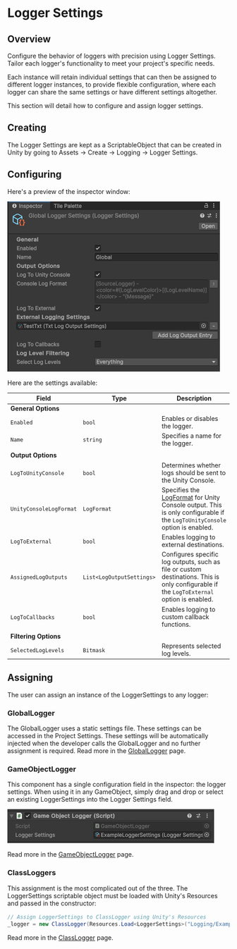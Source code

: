 # Logger Settings

## Overview

Configure the behavior of loggers with precision using Logger Settings. Tailor each logger's functionality to meet your project's specific needs.

Each instance will retain individual settings that can then be assigned to different logger instances, to provide flexible configuration, where each logger can share the same settings or have different settings altogether.

This section will detail how to configure and assign logger settings.

## Creating

The Logger Settings are kept as a ScriptableObject that can be created in Unity by going to Assets -> Create -> Logging -> Logger Settings.

## Configuring

Here's a preview of the inspector window:

![The LoggerSettings as seen in the Unity inspector.](../images/loggersettings.png)

Here are the settings available:

| Field                   | Type                      | Description                                                                                                                                          |
| ----------------------- | ------------------------- | ---------------------------------------------------------------------------------------------------------------------------------------------------- |
| **General Options**     |                           |                                                                                                                                                      |
| `Enabled`               | `bool`                    | Enables or disables the logger.                                                                                                                      |
| `Name`                  | `string`                  | Specifies a name for the logger.                                                                                                                     |
|                         |                           |                                                                                                                                                      |
| **Output Options**      |                           |                                                                                                                                                      |
| `LogToUnityConsole`     | `bool`                    | Determines whether logs should be sent to the Unity Console.                                                                                         |
| `UnityConsoleLogFormat` | `LogFormat`               | Specifies the [LogFormat](../Models/log-format.md) for Unity Console output. This is only configurable if the `LogToUnityConsole` option is enabled. |
| `LogToExternal`         | `bool`                    | Enables logging to external destinations.                                                                                                            |
| `AssignedLogOutputs`    | `List<LogOutputSettings>` | Configures specific log outputs, such as file or custom destinations. This is only configurable if the `LogToExternal` option is enabled.            |
| `LogToCallbacks`        | `bool`                    | Enables logging to custom callback functions.                                                                                                        |
|                         |                           |                                                                                                                                                      |
| **Filtering Options**   |                           |                                                                                                                                                      |
| `SelectedLogLevels`     | `Bitmask`                 | Represents selected log levels.                                                                                                                      |

## Assigning

The user can assign an instance of the LoggerSettings to any logger:

### GlobalLogger

The GlobalLogger uses a static settings file. These settings can be accessed in the Project Settings. These settings will be automatically injected when the developer calls the GlobalLogger and no further assignment is required. Read more in the [GlobalLogger](../Loggers/global-logger.md) page.

### GameObjectLogger

This component has a single configuration field in the inspector: the logger settings. When using it in any GameObject, simply drag and drop or select an existing LoggerSettings into the Logger Settings field.

![The GameObjectLogger as seen in the Unity inspector.](../images/gameobjectlogger.png)

Read more in the [GameObjectLogger](../Loggers/game-object-logger.md) page.

### ClassLoggers

This assignment is the most complicated out of the three. The LoggerSettings scriptable object must be loaded with Unity's Resources and passed in the constructor:

```c#
// Assign LoggerSettings to ClassLogger using Unity's Resources
_logger = new ClassLogger(Resources.Load<LoggerSettings>("Logging/ExampleLoggerSettings"));
```

Read more in the [ClassLogger](../Loggers/class-logger.md) page.
